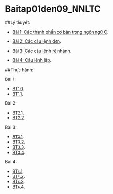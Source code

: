 # Baitap01den09_NNLTC

##Lý thuyết:

- [Bài 1: Các thành phần cơ bản trong ngôn ngữ C](https://hoctructuyencntt.github.io/NNLT/Bai01.html).

- [Bài 2: Các câu lệnh đơn](https://hoctructuyencntt.github.io/NNLT/Bai02.html).

- [Bài 3: Các câu lệnh rẽ nhánh](https://hoctructuyencntt.github.io/NNLT/Bai03.html).

- [Bài 4: Câu lệnh lặp](https://hoctructuyencntt.github.io/NNLT/Bai04.html).

##Thực hành:

Bài 1:
- [BT1.0](https://www.jdoodle.com/embed/v0/5D3Y).
- [BT1.1](https://www.jdoodle.com/embed/v0/5yGY).

Bài 2: 
- [BT2.1](https://www.jdoodle.com/embed/v0/5yH0).
- [BT2.2](https://www.jdoodle.com/embed/v0/5yH1).

Bài 3: 
- [BT3.1](https://www.jdoodle.com/embed/v0/5Azi).
- [BT3.2](https://www.jdoodle.com/embed/v0/5Axx).
- [BT3.3](https://www.jdoodle.com/embed/v0/5AxE).
- [BT3.4](https://www.jdoodle.com/embed/v0/5AxU).

Bài 4: 
- [BT4.1](https://www.jdoodle.com/embed/v0/5Ayx).
- [BT4.2](https://www.jdoodle.com/embed/v0/5B31).
- [BT4.3]().
- [BT4.4](https://www.jdoodle.com/embed/v0/5CHl).
